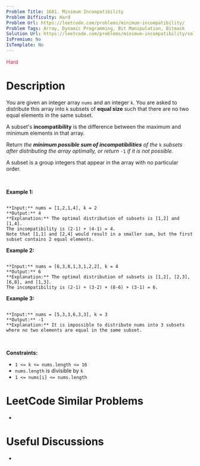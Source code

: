 ```yaml
---
Problem Title: 1681. Minimum Incompatibility
Problem Difficulty: Hard
Problem Url: https://leetcode.com/problems/minimum-incompatibility/
Problem Tags: Array, Dynamic Programming, Bit Manipulation, Bitmask
Solution Url: https://leetcode.com/problems/minimum-incompatibility/solution/
IsPremium: No
IsTemplate: No
---
```


<span style="color: rgb(233, 30, 99);">Hard</span>

# Description

You are given an integer array `nums`​​​ and an integer `k`. You are asked to distribute this array into `k` subsets of **equal size** such that there are no two equal elements in the same subset.


A subset's **incompatibility** is the difference between the maximum and minimum elements in that array.


Return *the **minimum possible sum of incompatibilities** of the* `k` *subsets after distributing the array optimally, or return* `-1` *if it is not possible.*


A subset is a group integers that appear in the array with no particular order.


 


**Example 1:**



```

**Input:** nums = [1,2,1,4], k = 2
**Output:** 4
**Explanation:** The optimal distribution of subsets is [1,2] and [1,4].
The incompatibility is (2-1) + (4-1) = 4.
Note that [1,1] and [2,4] would result in a smaller sum, but the first subset contains 2 equal elements.
```

**Example 2:**



```

**Input:** nums = [6,3,8,1,3,1,2,2], k = 4
**Output:** 6
**Explanation:** The optimal distribution of subsets is [1,2], [2,3], [6,8], and [1,3].
The incompatibility is (2-1) + (3-2) + (8-6) + (3-1) = 6.

```

**Example 3:**



```

**Input:** nums = [5,3,3,6,3,3], k = 3
**Output:** -1
**Explanation:** It is impossible to distribute nums into 3 subsets where no two elements are equal in the same subset.

```

 


**Constraints:**


* `1 <= k <= nums.length <= 16`
* `nums.length` is divisible by `k`
* `1 <= nums[i] <= nums.length`




# LeetCode Similar Problems

- []()

# Useful Discussions

- []()
